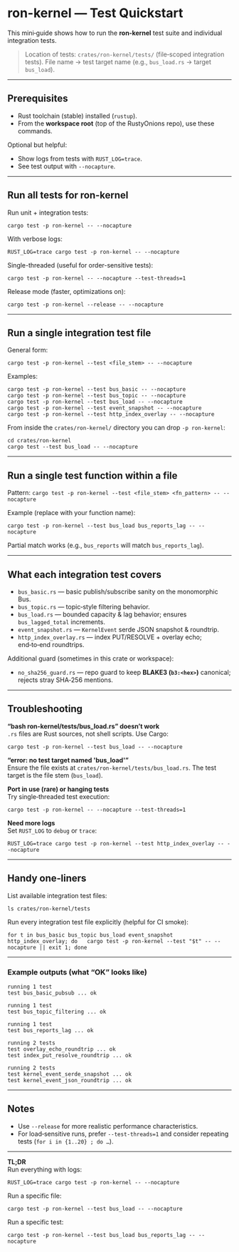 # ron-kernel — Test Quickstart

This mini‑guide shows how to run the **ron‑kernel** test suite and individual integration tests.

> Location of tests: `crates/ron-kernel/tests/` (file‑scoped integration tests).
> File name → test target name (e.g., `bus_load.rs` → target `bus_load`).

---

## Prerequisites

- Rust toolchain (stable) installed (`rustup`).
- From the **workspace root** (top of the RustyOnions repo), use these commands.

Optional but helpful:
- Show logs from tests with `RUST_LOG=trace`.
- See test output with `--nocapture`.

---

## Run all tests for ron-kernel

Run unit + integration tests:
```
cargo test -p ron-kernel -- --nocapture
```

With verbose logs:
```
RUST_LOG=trace cargo test -p ron-kernel -- --nocapture
```

Single-threaded (useful for order-sensitive tests):
```
cargo test -p ron-kernel -- --nocapture --test-threads=1
```

Release mode (faster, optimizations on):
```
cargo test -p ron-kernel --release -- --nocapture
```

---

## Run a single integration test file

General form:
```
cargo test -p ron-kernel --test <file_stem> -- --nocapture
```

Examples:
```
cargo test -p ron-kernel --test bus_basic -- --nocapture
cargo test -p ron-kernel --test bus_topic -- --nocapture
cargo test -p ron-kernel --test bus_load -- --nocapture
cargo test -p ron-kernel --test event_snapshot -- --nocapture
cargo test -p ron-kernel --test http_index_overlay -- --nocapture
```

From inside the `crates/ron-kernel/` directory you can drop `-p ron-kernel`:
```
cd crates/ron-kernel
cargo test --test bus_load -- --nocapture
```

---

## Run a single test function within a file

Pattern: `cargo test -p ron-kernel --test <file_stem> <fn_pattern> -- --nocapture`

Example (replace with your function name):
```
cargo test -p ron-kernel --test bus_load bus_reports_lag -- --nocapture
```

Partial match works (e.g., `bus_reports` will match `bus_reports_lag`).

---

## What each integration test covers

- `bus_basic.rs` — basic publish/subscribe sanity on the monomorphic Bus.
- `bus_topic.rs` — topic‑style filtering behavior.
- `bus_load.rs` — bounded capacity & lag behavior; ensures `bus_lagged_total` increments.
- `event_snapshot.rs` — `KernelEvent` serde JSON snapshot & roundtrip.
- `http_index_overlay.rs` — index PUT/RESOLVE + overlay echo; end‑to‑end roundtrips.

Additional guard (sometimes in this crate or workspace):
- `no_sha256_guard.rs` — repo guard to keep **BLAKE3 (`b3:<hex>`)** canonical; rejects stray SHA‑256 mentions.

---

## Troubleshooting

**“bash ron-kernel/tests/bus_load.rs” doesn’t work**  
`.rs` files are Rust sources, not shell scripts. Use Cargo:
```
cargo test -p ron-kernel --test bus_load -- --nocapture
```

**“error: no test target named 'bus_load'”**  
Ensure the file exists at `crates/ron-kernel/tests/bus_load.rs`. The test target is the file stem (`bus_load`).

**Port in use (rare) or hanging tests**  
Try single‑threaded test execution:
```
cargo test -p ron-kernel -- --nocapture --test-threads=1
```

**Need more logs**  
Set `RUST_LOG` to `debug` or `trace`:
```
RUST_LOG=trace cargo test -p ron-kernel --test http_index_overlay -- --nocapture
```

---

## Handy one‑liners

List available integration test files:
```
ls crates/ron-kernel/tests
```

Run every integration test file explicitly (helpful for CI smoke):
```
for t in bus_basic bus_topic bus_load event_snapshot http_index_overlay; do   cargo test -p ron-kernel --test "$t" -- --nocapture || exit 1; done
```

---

### Example outputs (what “OK” looks like)

```
running 1 test
test bus_basic_pubsub ... ok

running 1 test
test bus_topic_filtering ... ok

running 1 test
test bus_reports_lag ... ok

running 2 tests
test overlay_echo_roundtrip ... ok
test index_put_resolve_roundtrip ... ok

running 2 tests
test kernel_event_serde_snapshot ... ok
test kernel_event_json_roundtrip ... ok
```

---

## Notes

- Use `--release` for more realistic performance characteristics.
- For load‑sensitive runs, prefer `--test-threads=1` and consider repeating tests (`for i in {1..20} ; do …`).

---

**TL;DR**  
Run everything with logs:
```
RUST_LOG=trace cargo test -p ron-kernel -- --nocapture
```
Run a specific file:
```
cargo test -p ron-kernel --test bus_load -- --nocapture
```
Run a specific test:
```
cargo test -p ron-kernel --test bus_load bus_reports_lag -- --nocapture
```
